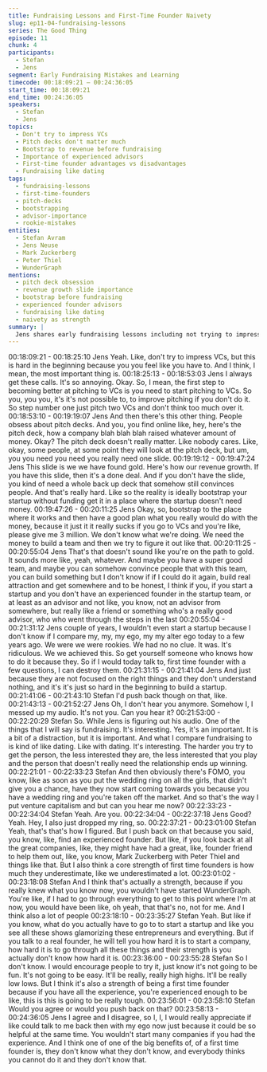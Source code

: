 ```yaml
---
title: Fundraising Lessons and First-Time Founder Naivety
slug: ep11-04-fundraising-lessons
series: The Good Thing
episode: 11
chunk: 4
participants:
  - Stefan
  - Jens
segment: Early Fundraising Mistakes and Learning
timecode: 00:18:09:21 – 00:24:36:05
start_time: 00:18:09:21
end_time: 00:24:36:05
speakers:
  - Stefan
  - Jens
topics:
  - Don't try to impress VCs
  - Pitch decks don't matter much
  - Bootstrap to revenue before fundraising
  - Importance of experienced advisors
  - First-time founder advantages vs disadvantages
  - Fundraising like dating
tags:
  - fundraising-lessons
  - first-time-founders
  - pitch-decks
  - bootstrapping
  - advisor-importance
  - rookie-mistakes
entities:
  - Stefan Avram
  - Jens Neuse
  - Mark Zuckerberg
  - Peter Thiel
  - WunderGraph
mentions:
  - pitch deck obsession
  - revenue growth slide importance
  - bootstrap before fundraising
  - experienced founder advisors
  - fundraising like dating
  - naivety as strength
summary: |
  Jens shares early fundraising lessons including not trying to impress VCs, focusing on revenue growth over pitch decks, and the importance of experienced advisors. Stefan compares fundraising to dating and argues that first-time founder naivety can be a strength, while Jens emphasizes the value of experienced guidance.
---
```


00:18:09:21 - 00:18:25:10
Jens
Yeah. Like, don't try to impress VCs, but this is hard in the beginning because you you feel like
you have to. And I think, I mean, the most important thing is.
00:18:25:13 - 00:18:53:03
Jens
I always get these calls. It's so annoying. Okay. So, I mean, the first step to becoming better at
pitching to VCs is you need to start pitching to VCs. So you, you you, it's it's not possible to, to
improve pitching if you don't do it. So step number one just pitch two VCs and don't think too
much over it.
00:18:53:10 - 00:19:19:07
Jens
And then there's this other thing. People obsess about pitch decks. And you, you find online like,
hey, here's the pitch deck, how a company blah blah blah raised whatever amount of money.
Okay? The pitch deck doesn't really matter. Like nobody cares. Like, okay, some people, at
some point they will look at the pitch deck, but um, you you need you need you really need one
slide.
00:19:19:12 - 00:19:47:24
Jens
This slide is we we have found gold. Here's how our revenue growth. If you have this slide, then
it's a done deal. And if you don't have the slide, you kind of need a whole back up deck that
somehow still convinces people. And that's really hard. Like so the reality is ideally bootstrap
your startup without funding get it in a place where the startup doesn't need money.
00:19:47:26 - 00:20:11:25
Jens
Okay, so, bootstrap to the place where it works and then have a good plan what you really
would do with the money, because it just it it really sucks if you go to VCs and you're like, please
give me 3 million. We don't know what we're doing. We need the money to build a team and
then we try to figure it out like that.
00:20:11:25 - 00:20:55:04
Jens
That's that doesn't sound like you're on the path to gold. It sounds more like, yeah, whatever.
And maybe you have a super good team, and maybe you can somehow convince people that
with this team, you can build something but I don't know if if I could do it again, build real
attraction and get somewhere and to be honest, I think if you, if you start a startup and you don't
have an experienced founder in the startup team, or at least as an advisor and not like, you
know, not an advisor from somewhere, but really like a friend or something who's a really good
advisor, who who went through the steps in the last
00:20:55:04 - 00:21:31:12
Jens
couple of years, I wouldn't even start a startup because I don't know if I compare my, my, my
ego, my my alter ego today to a few years ago. We were we were rookies. We had no no clue. It
was. It's ridiculous. We we achieved this. So get yourself someone who knows how to do it
because they. So if I would today talk to, first time founder with a few questions, I can destroy
them.
00:21:31:15 - 00:21:41:04
Jens
And just because they are not focused on the right things and they don't understand nothing,
and it's it's just so hard in the beginning to build a startup.
00:21:41:06 - 00:21:43:10
Stefan
I'd push back though on that, like.
00:21:43:13 - 00:21:52:27
Jens
Oh, I don't hear you anymore. Somehow I, I messed up my audio. It's not you. Can you hear it?
00:21:53:00 - 00:22:20:29
Stefan
So. While Jens is figuring out his audio. One of the things that I will say is fundraising. It's
interesting. Yes, it's an important. It is a bit of a distraction, but it is important. And what I
compare fundraising to is kind of like dating. Like with dating. It's interesting. The harder you try
to get the person, the less interested they are, the less interested that you play and the person
that doesn't really need the relationship ends up winning.
00:22:21:01 - 00:22:33:23
Stefan
And then obviously there's FOMO, you know, like as soon as you put the wedding ring on all the
girls, that didn't give you a chance, have they now start coming towards you because you have
a wedding ring and you're taken off the market. And so that's the way I put venture capitalism
and but can you hear me now?
00:22:33:23 - 00:22:34:04
Stefan
Yeah. Are you.
00:22:34:04 - 00:22:37:18
Jens
Good? Yeah. Hey, I also just dropped my ring, so.
00:22:37:21 - 00:23:01:00
Stefan
Yeah, that's that's how I figured. But I push back on that because you said, you know, like, find
an experienced founder. But like, if you look back at all the great companies, like, they might
have had a great, like, founder friend to help them out, like, you know, Mark Zuckerberg with
Peter Thiel and things like that. But I also think a core strength of first time founders is how
much they underestimate, like we underestimated a lot.
00:23:01:02 - 00:23:18:08
Stefan
And I think that's actually a strength, because if you really knew what you know now, you
wouldn't have started WunderGraph. You're like, if I had to go through everything to get to this
point where I'm at now, you would have been like, oh yeah, that that's no, not for me. And I think
also a lot of people
00:23:18:10 - 00:23:35:27
Stefan
Yeah. But like if you know, what do you actually have to go to to start a startup and like you see
all these shows glamorizing these entrepreneurs and everything. But if you talk to a real
founder, he will tell you how hard it is to start a company, how hard it is to go through all these
things and their strength is you actually don't know how hard it is.
00:23:36:00 - 00:23:55:28
Stefan
So I don't know. I would encourage people to try it, just know it's not going to be fun. It's not
going to be easy. It'll be really, really high highs. It'll be really low lows. But I think it's also a
strength of being a first time founder because if you have all the experience, you're experienced
enough to be like, this is this is going to be really tough.
00:23:56:01 - 00:23:58:10
Stefan
Would you agree or would you push back on that?
00:23:58:13 - 00:24:36:05
Jens
I agree and I disagree, so I, I, I would really appreciate if like could talk to me back then with my
ego now just because it could be so helpful at the same time. You wouldn't start many
companies if you had the experience. And I think one of one of the big benefits of, of a first time
founder is, they don't know what they don't know, and everybody thinks you cannot do it and
they don't know that.